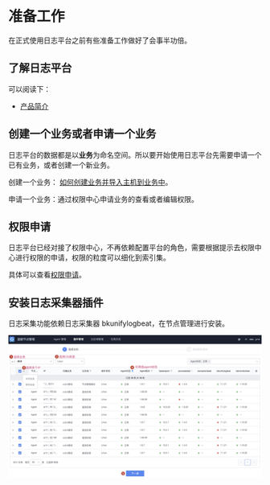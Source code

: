 # 准备工作

在正式使用日志平台之前有些准备工作做好了会事半功倍。

## 了解日志平台

可以阅读下：

* [产品简介](../intro/README.md)

## 创建一个业务或者申请一个业务

日志平台的数据都是以**业务**为命名空间。所以要开始使用日志平台先需要申请一个已有业务，或者创建一个新业务。

创建一个业务： [如何创建业务并导入主机到业务中](../../../配置平台/产品白皮书/快速入门/case1.md)。

申请一个业务：通过权限中心申请业务的查看或者编辑权限。

## 权限申请

日志平台已经对接了权限中心，不再依赖配置平台的角色，需要根据提示去权限中心进行权限的申请，权限的粒度可以细化到索引集。

具体可以查看[权限申请](./perm.md)。

## 安装日志采集器插件

日志采集功能依赖日志采集器 bkunifylogbeat，在节点管理进行安装。

![-w2020](media/16044598148362.jpg)



